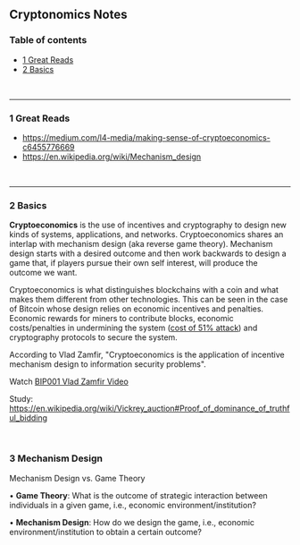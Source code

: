 ## Cryptonomics Notes

### Table of contents

* [1 Great Reads](#1-great-reads)
* [2 Basics](#2-basics)


<br />

<hr />

### 1 Great Reads

* https://medium.com/l4-media/making-sense-of-cryptoeconomics-c6455776669
* https://en.wikipedia.org/wiki/Mechanism_design


<br />

<hr />

### 2 Basics

**Cryptoeconomics** is the use of incentives and cryptography to design new kinds of systems, applications, and networks. Cryptoeconomics shares an interlap with mechanism design (aka reverse game theory). Mechanism design starts with a desired outcome and then work backwards to design a game that, if players pursue their own self interest, will produce the outcome we want.

Cryptoeconomics is what distinguishes blockchains with a coin and what makes them different from other technologies. This can be seen in the case of Bitcoin whose design relies on economic incentives and penalties. Economic rewards for miners to contribute blocks, economic costs/penalties in undermining the system ([cost of 51% attack](https://gobitcoin.io/tools/cost-51-attack/ "hardware and mining costs")) and cryptography protocols to secure the system.

According to Vlad Zamfir, "Cryptoeconomics is the application of incentive mechanism design to information security problems".

Watch [BIP001 Vlad Zamfir Video](https://www.youtube.com/watch?v=u6VSPD5TrP4&feature=youtu.be&t=6m11s "What's cryptoeconomics")

Study: 
https://en.wikipedia.org/wiki/Vickrey_auction#Proof_of_dominance_of_truthful_bidding

<br />

### 3 Mechanism Design

Mechanism Design vs. Game Theory

• **Game Theory**: What is the outcome of strategic interaction between individuals in a given game, i.e., economic environment/institution?

• **Mechanism Design**: How do we design the game, i.e., economic environment/institution to obtain a certain outcome?

